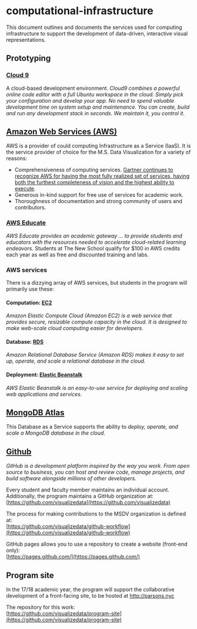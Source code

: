 # computational-infrastructure

This document outlines and documents the services used for computing infrastructure to support the development of data-driven, interactive visual representations. 

## Prototyping

### [Cloud 9](https://c9.io/)

A cloud-based development environment. *Cloud9 combines a powerful online code editor with a full Ubuntu workspace in the cloud. Simply pick your configuration and develop your app. No need to spend valuable development time on system setup and maintenance. You can create, build and run any development stack in seconds. We maintain it, you control it.*

## [Amazon Web Services (AWS)](https://aws.amazon.com/)

AWS is a provider of could computing Infrastructure as a Service (IaaS). It is the service provider of choice for the M.S. Data Visualization for a variety of reasons:  
- Comprehensiveness of computing services. [Gartner continues to recognize AWS for having the most fully realized set of services, having both the furthest completeness of vision and the highest ability to execute](https://www.gartner.com/doc/reprints?id=1-2G2O5FC&ct=150519&st=sb&refid=em_28713).  
- Generous in-kind support for free use of services for academic work.  
- Thoroughness of documentation and strong community of users and contributors. 

### [AWS Educate](https://aws.amazon.com/education/awseducate/)

*AWS Educate provides an academic gateway ... to provide students and educators with the resources needed to accelerate cloud-related learning endeavors.* Students at The New School qualify for $100 in AWS credits each year as well as free and discounted training and labs.  

### AWS services

There is a dizzying array of AWS services, but students in the program will primarily use these:

#### Computation: [EC2](https://aws.amazon.com/ec2/)

*Amazon Elastic Compute Cloud (Amazon EC2) is a web service that provides secure, resizable compute capacity in the cloud. It is designed to make web-scale cloud computing easier for developers.*

#### Database: [RDS](https://aws.amazon.com/rds/)

*Amazon Relational Database Service (Amazon RDS) makes it easy to set up, operate, and scale a relational database in the cloud.*

#### Deployment: [Elastic Beanstalk](https://aws.amazon.com/elasticbeanstalk/)

*AWS Elastic Beanstalk is an easy-to-use service for deploying and scaling web applications and services.*

## [MongoDB Atlas](https://www.mongodb.com/cloud/atlas)

This Database as a Service supports the ability to *deploy, operate, and scale a MongoDB database in the cloud*.  

## [Github](https://github.com/)
  
*GitHub is a development platform inspired by the way you work. From open source to business, you can host and review code, manage projects, and build software alongside millions of other developers.*  

Every student and faculty member maintains an individual account. Additionally, the program maintains a GitHub organization at:  
[https://github.com/visualizedata](https://github.com/visualizedata)

The process for making contributions to the MSDV organization is defined at:  
[https://github.com/visualizedata/github-workflow](https://github.com/visualizedata/github-workflow)

GitHub pages allows you to use a repository to create a website (front-end only):   
[https://pages.github.com/](https://pages.github.com/)

## Program site

In the 17/18 academic year, the program will support the collaborative development of a front-facing site, to be hosted at http://parsons.nyc

The repository for this work:  
[https://github.com/visualizedata/program-site](https://github.com/visualizedata/program-site)